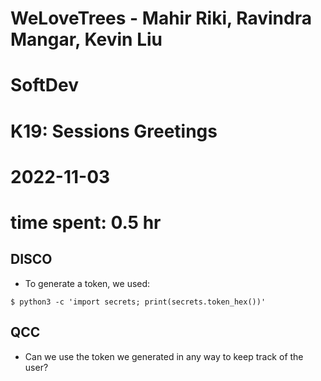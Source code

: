 # WeLoveTrees - Mahir Riki, Ravindra Mangar, Kevin Liu
# SoftDev
# K19: Sessions Greetings
# 2022-11-03
# time spent: 0.5 hr

## DISCO
* To generate a token, we used:
```
$ python3 -c 'import secrets; print(secrets.token_hex())'
```

## QCC
* Can we use the token we generated in any way to keep track of the user?